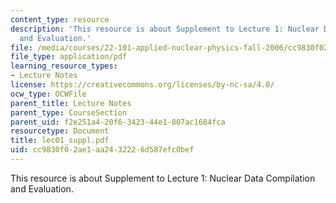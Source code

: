 ```yaml
---
content_type: resource
description: 'This resource is about Supplement to Lecture 1: Nuclear Data Compilation
  and Evaluation.'
file: /media/courses/22-101-applied-nuclear-physics-fall-2006/cc9830f02ae1aa2432226d587efc0bef_lec01_suppl.pdf
file_type: application/pdf
learning_resource_types:
- Lecture Notes
license: https://creativecommons.org/licenses/by-nc-sa/4.0/
ocw_type: OCWFile
parent_title: Lecture Notes
parent_type: CourseSection
parent_uid: f2e251a4-20f6-3423-44e1-807ac1684fca
resourcetype: Document
title: lec01_suppl.pdf
uid: cc9830f0-2ae1-aa24-3222-6d587efc0bef
---
```

This resource is about Supplement to Lecture 1: Nuclear Data Compilation and Evaluation.